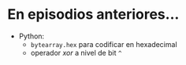 # En episodios anteriores...

- Python:
    - `bytearray.hex` para codificar en hexadecimal
    - operador *xor* a nivel de bit `^` 
